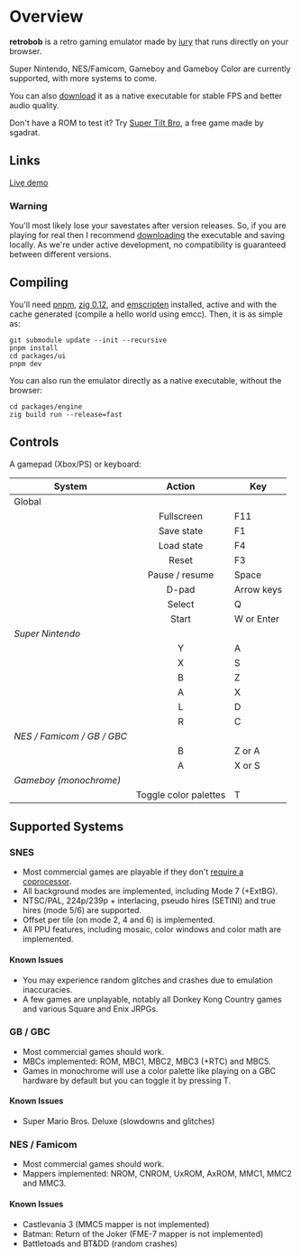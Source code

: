 # Overview

**retrobob** is a retro gaming emulator made by [iury](https://x.com/iury) that runs directly on your browser.

Super Nintendo, NES/Famicom, Gameboy and Gameboy Color are currently supported, with more systems to come.

You can also [download](https://github.com/iury/retrobob/releases) it as a native executable for stable FPS and better audio quality.

Don't have a ROM to test it? Try [Super Tilt Bro](https://sgadrat.itch.io/super-tilt-bro), a free game made by sgadrat.

## Links

[Live demo](https://retrobob.bitzero.com.br/)

### Warning

You'll most likely lose your savestates after version releases. So, if you are playing for real then I recommend
[downloading](https://github.com/iury/retrobob/releases) the executable and saving locally. As we're under active
development, no compatibility is guaranteed between different versions.

## Compiling

You'll need [pnpm](https://pnpm.io/installation), [zig 0.12](https://ziglang.org/download/),
and [emscripten](https://emscripten.org/docs/getting_started/downloads.html) installed,
active and with the cache generated (compile a hello world using emcc).
Then, it is as simple as:

    git submodule update --init --recursive
    pnpm install
    cd packages/ui
    pnpm dev

You can also run the emulator directly as a native executable, without the browser:

    cd packages/engine
    zig build run --release=fast

## Controls

A gamepad (Xbox/PS) or keyboard:

| System                     |        Action         | Key        |
| -------------------------- | :-------------------: | ---------- |
| Global                     |                       |            |
|                            |      Fullscreen       | F11        |
|                            |      Save state       | F1         |
|                            |      Load state       | F4         |
|                            |         Reset         | F3         |
|                            |    Pause / resume     | Space      |
|                            |         D-pad         | Arrow keys |
|                            |        Select         | Q          |
|                            |         Start         | W or Enter |
| _Super Nintendo_           |                       |
|                            |           Y           | A          |
|                            |           X           | S          |
|                            |           B           | Z          |
|                            |           A           | X          |
|                            |           L           | D          |
|                            |           R           | C          |
| _NES / Famicom / GB / GBC_ |                       |
|                            |           B           | Z or A     |
|                            |           A           | X or S     |
| _Gameboy (monochrome)_     |                       |
|                            | Toggle color palettes | T          |

## Supported Systems

### SNES

- Most commercial games are playable if they don't [require a coprocessor](https://en.wikipedia.org/wiki/List_of_Super_NES_enhancement_chips#List_of_Super_NES_games_with_enhancement_chips).
- All background modes are implemented, including Mode 7 (+ExtBG).
- NTSC/PAL, 224p/239p + interlacing, pseudo hires (SETINI) and true hires (mode 5/6) are supported.
- Offset per tile (on mode 2, 4 and 6) is implemented.
- All PPU features, including mosaic, color windows and color math are implemented.

#### Known Issues

- You may experience random glitches and crashes due to emulation inaccuracies.
- A few games are unplayable, notably all Donkey Kong Country games and various Square and Enix JRPGs.

### GB / GBC

- Most commercial games should work.
- MBCs implemented: ROM, MBC1, MBC2, MBC3 (+RTC) and MBC5.
- Games in monochrome will use a color palette like playing on a GBC hardware by default but you can toggle it by pressing T.

#### Known Issues

- Super Mario Bros. Deluxe (slowdowns and glitches)

### NES / Famicom

- Most commercial games should work.
- Mappers implemented: NROM, CNROM, UxROM, AxROM, MMC1, MMC2 and MMC3.

#### Known Issues

- Castlevania 3 (MMC5 mapper is not implemented)
- Batman: Return of the Joker (FME-7 mapper is not implemented)
- Battletoads and BT&DD (random crashes)
